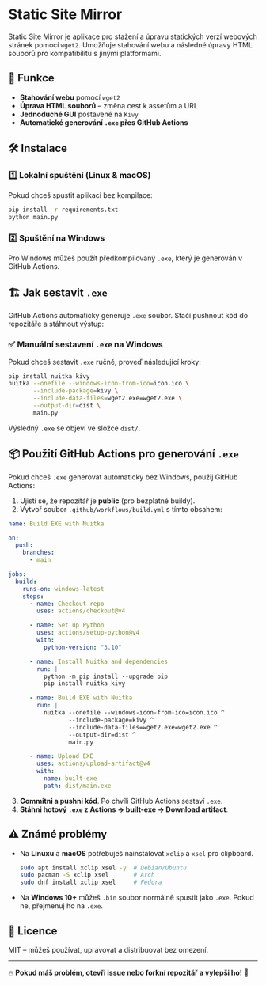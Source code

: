 # Static Site Mirror

Static Site Mirror je aplikace pro stažení a úpravu statických verzí webových stránek pomocí `wget2`. Umožňuje stahování webu a následné úpravy HTML souborů pro kompatibilitu s jinými platformami.

## 🚀 Funkce

- **Stahování webu** pomocí `wget2`
- **Úprava HTML souborů** – změna cest k assetům a URL
- **Jednoduché GUI** postavené na `Kivy`
- **Automatické generování `.exe` přes GitHub Actions**

## 🛠️ Instalace

### 1️⃣ Lokální spuštění (Linux & macOS)

Pokud chceš spustit aplikaci bez kompilace:

```sh
pip install -r requirements.txt
python main.py
```

### 2️⃣ Spuštění na Windows

Pro Windows můžeš použít předkompilovaný `.exe`, který je generován v GitHub Actions.

## 🏗️ Jak sestavit `.exe`

GitHub Actions automaticky generuje `.exe` soubor. Stačí pushnout kód do repozitáře a stáhnout výstup:

### ✅ Manuální sestavení `.exe` na Windows

Pokud chceš sestavit `.exe` ručně, proveď následující kroky:

```sh
pip install nuitka kivy
nuitka --onefile --windows-icon-from-ico=icon.ico \
       --include-package=kivy \
       --include-data-files=wget2.exe=wget2.exe \
       --output-dir=dist \
       main.py
```

Výsledný `.exe` se objeví ve složce `dist/`.

## 📦 Použití GitHub Actions pro generování `.exe`

Pokud chceš `.exe` generovat automaticky bez Windows, použij GitHub Actions:

1. Ujisti se, že repozitář je **public** (pro bezplatné buildy).
2. Vytvoř soubor `.github/workflows/build.yml` s tímto obsahem:

```yaml
name: Build EXE with Nuitka

on:
  push:
    branches:
      - main

jobs:
  build:
    runs-on: windows-latest
    steps:
      - name: Checkout repo
        uses: actions/checkout@v4

      - name: Set up Python
        uses: actions/setup-python@v4
        with:
          python-version: "3.10"

      - name: Install Nuitka and dependencies
        run: |
          python -m pip install --upgrade pip
          pip install nuitka kivy

      - name: Build EXE with Nuitka
        run: |
          nuitka --onefile --windows-icon-from-ico=icon.ico ^
                 --include-package=kivy ^
                 --include-data-files=wget2.exe=wget2.exe ^
                 --output-dir=dist ^
                 main.py

      - name: Upload EXE
        uses: actions/upload-artifact@v4
        with:
          name: built-exe
          path: dist/main.exe
```

3. **Commitni a pushni kód**. Po chvíli GitHub Actions sestaví `.exe`.
4. **Stáhni hotový `.exe` z Actions → built-exe → Download artifact**.

## ⚠️ Známé problémy

- Na **Linuxu** a **macOS** potřebuješ nainstalovat `xclip` a `xsel` pro clipboard.
  ```sh
  sudo apt install xclip xsel -y  # Debian/Ubuntu
  sudo pacman -S xclip xsel       # Arch
  sudo dnf install xclip xsel     # Fedora
  ```
- Na **Windows 10+** můžeš `.bin` soubor normálně spustit jako `.exe`. Pokud ne, přejmenuj ho na `.exe`.

## 📜 Licence

MIT – můžeš používat, upravovat a distribuovat bez omezení.

---

🔥 **Pokud máš problém, otevři issue nebo forkní repozitář a vylepši ho!** 🚀

